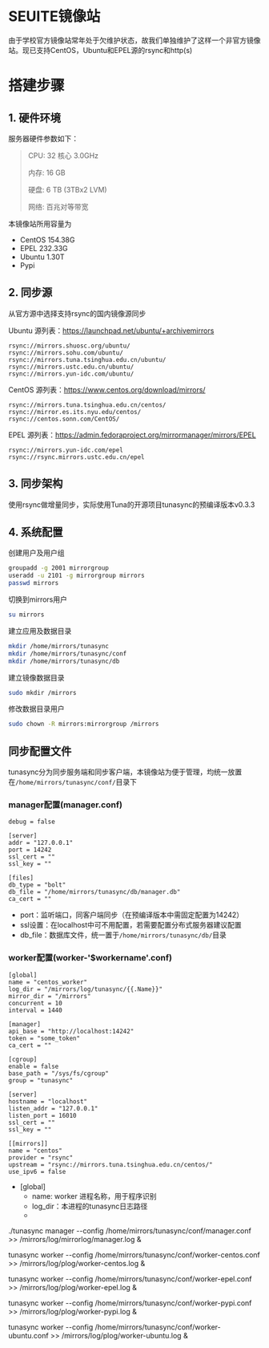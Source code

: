 # SEUITE镜像站
由于学校官方镜像站常年处于欠维护状态，故我们单独维护了这样一个非官方镜像站。现已支持CentOS，Ubuntu和EPEL源的rsync和http(s)

# 搭建步骤
## 1. 硬件环境
服务器硬件参数如下：
> CPU: 32 核心 3.0GHz
>
> 内存: 16 GB
>  
> 硬盘: 6 TB (3TBx2 LVM)
>
> 网络: 百兆对等带宽

本镜像站所用容量为
- CentOS 154.38G
- EPEL 232.33G
- Ubuntu 1.30T
- Pypi 

## 2. 同步源
从官方源中选择支持rsync的国内镜像源同步

Ubuntu 源列表：https://launchpad.net/ubuntu/+archivemirrors
```
rsync://mirrors.shuosc.org/ubuntu/
rsync://mirrors.sohu.com/ubuntu/
rsync://mirrors.tuna.tsinghua.edu.cn/ubuntu/
rsync://mirrors.ustc.edu.cn/ubuntu/
rsync://mirrors.yun-idc.com/ubuntu/
```

CentOS 源列表：https://www.centos.org/download/mirrors/
```
rsync://mirrors.tuna.tsinghua.edu.cn/centos/
rsync://mirror.es.its.nyu.edu/centos/
rsync://centos.sonn.com/CentOS/
```

EPEL 源列表：https://admin.fedoraproject.org/mirrormanager/mirrors/EPEL
```
rsync://mirrors.yun-idc.com/epel
rsync://rsync.mirrors.ustc.edu.cn/epel
```

## 3. 同步架构
使用rsync做增量同步，实际使用Tuna的开源项目tunasync的预编译版本v0.3.3

## 4. 系统配置
创建用户及用户组
```bash
groupadd -g 2001 mirrorgroup
useradd -u 2101 -g mirrorgroup mirrors
passwd mirrors
```

切换到mirrors用户
```bash
su mirrors
```

建立应用及数据目录
```bash
mkdir /home/mirrors/tunasync
mkdir /home/mirrors/tunasync/conf
mkdir /home/mirrors/tunasync/db
```

建立镜像数据目录
```bash
sudo mkdir /mirrors
```

修改数据目录用户
```bash
sudo chown -R mirrors:mirrorgroup /mirrors
```

## 同步配置文件
tunasync分为同步服务端和同步客户端，本镜像站为便于管理，均统一放置在`/home/mirrors/tunasync/conf/`目录下

### manager配置(manager.conf)
```
debug = false

[server]
addr = "127.0.0.1"
port = 14242
ssl_cert = ""
ssl_key = ""

[files]
db_type = "bolt"
db_file = "/home/mirrors/tunasync/db/manager.db"
ca_cert = ""
```
- port：监听端口，同客户端同步（在预编译版本中需固定配置为14242）
- ssl设置：在localhost中可不用配置，若需要配置分布式服务器建议配置
- db_file：数据库文件，统一置于`/home/mirrors/tunasync/db/`目录

### worker配置(worker-'$workername'.conf)
```
[global]
name = "centos_worker"
log_dir = "/mirrors/log/tunasync/{{.Name}}"
mirror_dir = "/mirrors"
concurrent = 10
interval = 1440

[manager]
api_base = "http://localhost:14242"
token = "some_token"
ca_cert = ""

[cgroup]
enable = false
base_path = "/sys/fs/cgroup"
group = "tunasync"

[server]
hostname = "localhost"
listen_addr = "127.0.0.1"
listen_port = 16010
ssl_cert = ""
ssl_key = ""

[[mirrors]]
name = "centos"
provider = "rsync"
upstream = "rsync://mirrors.tuna.tsinghua.edu.cn/centos/"
use_ipv6 = false
```
- [global]
    - name: worker 进程名称，用于程序识别
    - log_dir：本进程的tunasync日志路径
    - 




./tunasync manager --config /home/mirrors/tunasync/conf/manager.conf >> /mirrors/log/mirrorlog/manager.log &

tunasync worker --config /home/mirrors/tunasync/conf/worker-centos.conf >> /mirrors/log/plog/worker-centos.log &

tunasync worker --config /home/mirrors/tunasync/conf/worker-epel.conf >> /mirrors/log/plog/worker-epel.log &

tunasync worker --config /home/mirrors/tunasync/conf/worker-pypi.conf >> /mirrors/log/plog/worker-pypi.log &

tunasync worker --config /home/mirrors/tunasync/conf/worker-ubuntu.conf >> /mirrors/log/plog/worker-ubuntu.log &